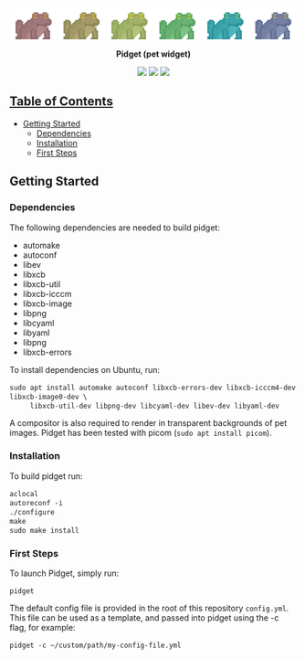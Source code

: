 <p align="center">
  <img src="images/banner.png" alt="Pidget banner"/>
</p>

<p align="center">
<b>Pidget (pet widget)</b>
</p>

<p align="center">
<a href="https://github.com/beyonson/pidget/graphs/contributors"><img src="https://img.shields.io/github/contributors/beyonson/pidget.svg"></a>
<a href="https://github.com/beyonson/pidget/issues"><img src="https://img.shields.io/github/issues/beyonson/pidget.svg"></a>
<a href="https://github.com/beyonson/pidget/issues?q=is%3Aissue%20state%3Aclosed"><img src="https://img.shields.io/github/issues-closed/beyonson/pidget.svg">
</p>

## Table of Contents

* [Getting Started](#getting-started)
  * [Dependencies](#dependencies)
  * [Installation](#installation)
  * [First Steps](#first-steps)

## Getting Started

### Dependencies

The following dependencies are needed to build pidget:
- automake
- autoconf
- libev
- libxcb
- libxcb-util
- libxcb-icccm
- libxcb-image
- libpng
- libcyaml
- libyaml
- libpng
- libxcb-errors

To install dependencies on Ubuntu, run:

```
sudo apt install automake autoconf libxcb-errors-dev libxcb-icccm4-dev libxcb-image0-dev \
     libxcb-util-dev libpng-dev libcyaml-dev libev-dev libyaml-dev
```

A compositor is also required to render in transparent backgrounds of pet images. Pidget 
has been tested with picom (`sudo apt install picom`).

### Installation

To build pidget run:
```
aclocal
autoreconf -i
./configure
make
sudo make install
```

### First Steps

To launch Pidget, simply run:
```
pidget
```

The default config file is provided in the root of this repository `config.yml`.
This file can be used as a template, and passed into pidget using the -c flag, for
example:

```
pidget -c ~/custom/path/my-config-file.yml
```
